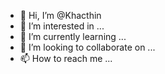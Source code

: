 - 👋 Hi, I’m @Khacthin
- 👀 I’m interested in ...
- 🌱 I’m currently learning ...
- 💞️ I’m looking to collaborate on ...
- 📫 How to reach me ...

<!---
Khacthin/Khacthin is a ✨ special ✨ repository because its `README.md` (this file) appears on your GitHub profile.
You can click the Preview link to take a look at your changes.
--->
